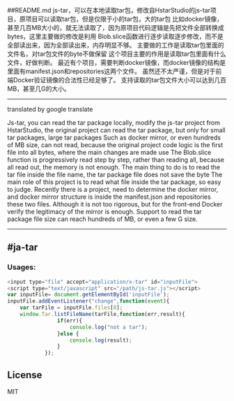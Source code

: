 ##README.md 
js-tar，可以在本地读取tar包，修改自HstarStudio的js-tar项目，原项目可以读取tar包，但是仅限于小的tar包，大的tar包
比如docker镜像，甚至几百MB大小的，就无法读取了，因为原项目代码逻辑是先把文件全部转换成bytes，这里主要做的修改是利用
Blob.slice函数进行逐步读取逐步修改，而不是全部读出来，因为全部读出来，内存明显不够。
主要做的工作是读取tar包里面的文件名，对tar包文件的byte不做保留
这个项目主要的作用是读取tar包里面有什么文件，好做判断。
最近有个项目，需要判断docker镜像，而docker镜像的结构是里面有manifest.json和repositories这两个文件。
虽然还不太严谨，但是对于前端Docker验证镜像的合法性已经足够了。
支持读取的tar包文件大小可以达到几百MB，甚至几G的大小。
****************************************************
translated by google translate

Js-tar, you can read the tar package locally, modify the js-tar project from HstarStudio, the original project can read the tar package, but only for small tar packages, large tar packages
Such as docker mirror, or even hundreds of MB size, can not read, because the original project code logic is the first file into all bytes, where the main changes are made use
The Blob.slice function is progressively read step by step, rather than reading all, because all read out, the memory is not enough.
The main thing to do is to read the tar file inside the file name, the tar package file does not save the byte
The main role of this project is to read what file inside the tar package, so easy to judge.
Recently there is a project, need to determine the docker mirror, and docker mirror structure is inside the manifest.json and repositories these two files.
Although it is not too rigorous, but for the front-end Docker verify the legitimacy of the mirror is enough.
Support to read the tar package file size can reach hundreds of MB, or even a few G size.

---
#ja-tar
-------------


### Usages:
``` javascript
<input type="file" accept="application/x-tar" id="inputFile">
<script type="text/javascript" src="/path/js-tar.js"></script>
var inputFile= document.getElementById('inputFile');
inputFile.addEventListener("change",function(event){
	var tarFile = inputFile.files[0];
	window.Tar.listFileName(tarFile,function(err,result){
				if(err){
					console.log("not a tar");
				}else {
					console.log(result);
				}
			});
```

## License
MIT
